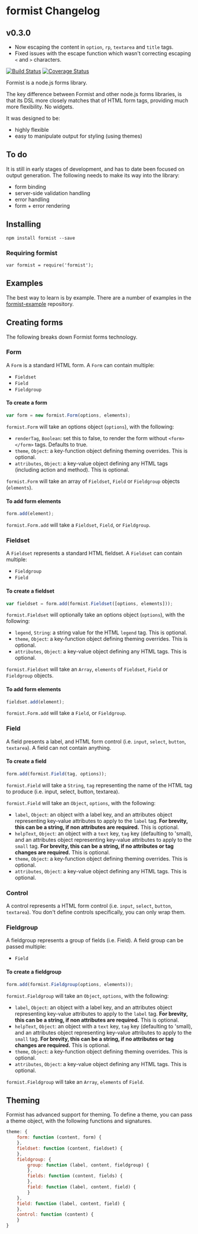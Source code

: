 # formist Changelog

## v0.3.0

- Now escaping the content in `option`, `rp`, `textarea` and `title` tags.
- Fixed issues with the escape function which wasn't correcting escaping `<` and `>` characters.

[![Build Status](https://travis-ci.org/smebberson/formist.svg?branch=master)](https://travis-ci.org/smebberson/formist)
[![Coverage Status](https://coveralls.io/repos/github/smebberson/formist/badge.svg?branch=master)](https://coveralls.io/github/smebberson/formist?branch=master)

Formist is a node.js forms library.

The key difference between Formist and other node.js forms libraries, is that its DSL more closely matches that of HTML form tags, providing much more flexibility. No widgets.

It was designed to be:

- highly flexible
- easy to manipulate output for styling (using themes)

## To do

It is still in early stages of development, and has to date been focused on output generation. The following needs to make its way into the library:

- form binding
- server-side validation handling
- error handling
- form + error rendering

## Installing

`npm install formist --save`

### Requiring formist

`var formist = require('formist');`

## Examples

The best way to learn is by example. There are a number of examples in the [formist-example](https://github.com/smebberson/formist-example) repository.

## Creating forms

The following breaks down Formist forms technology.

### Form

A `Form` is a standard HTML form. A `Form` can contain multiple:

- `Fieldset`
- `Field`
- `Fieldgroup`

#### To create a form

```js
var form = new formist.Form(options, elements);
```

`formist.Form` will take an options object (`options`), with the following:

- `renderTag`, `Boolean`: set this to false, to render the form without `<form></form>` tags. Defaults to true.
- `theme`, `Object`: a key-function object defining theming overrides. This is optional.
- `attributes`, `Object`: a key-value object defining any HTML tags (including action and method). This is optional.

`formist.Form` will take an array of `Fieldset`, `Field` or `Fieldgroup` objects (`elements`).

#### To add form elements

```js
form.add(element);
```

`formist.Form.add` will take a `Fieldset`, `Field`, or `Fieldgroup`.

### Fieldset

A `Fieldset` represents a standard HTML fieldset. A `Fieldset` can contain multiple:

- `Fieldgroup`
- `Field`

#### To create a fieldset

```js
var fieldset = form.add(formist.Fieldset([options, elements]));
```

`formist.Fieldset` will optionally take an options object (`options`), with the following:

- `legend`, `String`: a string value for the HTML `legend` tag. This is optional.
- `theme`, `Object`: a key-function object defining theming overrides. This is optional.
- `attributes`, `Object`: a key-value object defining any HTML tags. This is optional.

`formist.Fieldset` will take an `Array`, `elements` of `Fieldset`, `Field` or `Fieldgroup` objects.

#### To add form elements

```js
fieldset.add(element);
```

`formist.Form.add` will take a `Field`, or `Fieldgroup`.

### Field

A field presents a label, and HTML form control (i.e. `input`, `select`, `button`, `textarea`). A field can not contain anything.

#### To create a field

```js
form.add(formist.Field(tag, options));
```

`formist.Field` will take a `String`, `tag` representing the name of the HTML tag to produce (i.e. input, select, button, textarea).

`formist.Field` will take an `Object`, `options`, with the following:

- `label`, `Object`: an object with a label key, and an attributes object representing key-value attributes to apply to the `label` tag. **For brevity, this can be a string, if non attributes are required.** This is optional.
- `helpText`, `Object`: an object with a `text` key, `tag` key (defaulting to 'small), and an attributes object representing key-value attributes to apply to the `small` tag. **For brevity, this can be a string, if no attributes or tag changes are required.** This is optional.
- `theme`, `Object`: a key-function object defining theming overrides. This is optional.
- `attributes`, `Object`: a key-value object defining any HTML tags. This is optional.

### Control

A control represents a HTML form control (i.e. `input`, `select`, `button`, `textarea`). You don't define controls specifically, you can only wrap them.

### Fieldgroup

A fieldgroup represents a group of fields (i.e. Field). A field group can be passed multiple:

- `Field`

#### To create a fieldgroup

```js
form.add(formist.Fieldgroup(options, elements));
```

`formist.Fieldgroup` will take an `Object`, `options`, with the following:

- `label`, `Object`: an object with a label key, and an attributes object representing key-value attributes to apply to the `label` tag. **For brevity, this can be a string, if non attributes are required.** This is optional.
- `helpText`, `Object`: an object with a `text` key, `tag` key (defaulting to 'small), and an attributes object representing key-value attributes to apply to the `small` tag. **For brevity, this can be a string, if no attributes or tag changes are required.** This is optional.
- `theme`, `Object`: a key-function object defining theming overrides. This is optional.
- `attributes`, `Object`: a key-value object defining any HTML tags. This is optional.

`formist.Fieldgroup` will take an `Array`, `elements` of `Field`.

## Theming

Formist has advanced support for theming. To define a theme, you can pass a theme object, with the following functions and signatures.

```js
theme: {
	form: function (content, form) {
	},
	fieldset: function (content, fieldset) {
	},
	fieldgroup: {
		group: function (label, content, fieldgroup) {
		},
		fields: function (content, fields) {
		},
		field: function (label, content, field) {
		}
	},
	field: function (label, content, field) {
	},
	control: function (content) {
	}
}
```
